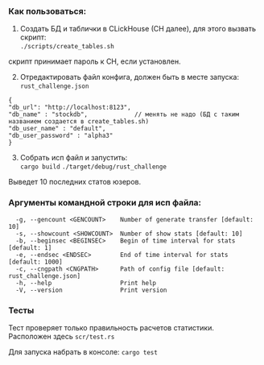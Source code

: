 
### Как пользоваться:

1. Создать БД  и таблички в CLickHouse (CH далее), для этого вызвать скрипт:  
`./scripts/create_tables.sh`  

скрипт принимает пароль к CH, если установлен.

2. Отредактировать файл конфига, должен быть в месте запуска:  
`rust_challenge.json`
```
{
"db_url": "http://localhost:8123",
"db_name" : "stockdb",             // менять не надо (БД с таким названием создается в create_tables.sh) 
"db_user_name" : "default",
"db_user_password" : "alpha3"
}
```

3. Собрать исп файл и запустить:  
`cargo build`
`./target/debug/rust_challenge`

Выведет 10 последних статов юзеров.

### Аргументы командной строки для исп файла:

```
  -g, --gencount <GENCOUNT>    Number of generate transfer [default: 10]
  -s, --showcount <SHOWCOUNT>  Number of show stats [default: 10]
  -b, --beginsec <BEGINSEC>    Begin of time interval for stats [default: 1]
  -e, --endsec <ENDSEC>        End of time interval for stats [default: 1000]
  -c, --cngpath <CNGPATH>      Path of config file [default: rust_challenge.json]
  -h, --help                   Print help
  -V, --version                Print version
```

### Тесты

Тест проверяет только правильность расчетов статистики.  
Расположен здесь `scr/test.rs`

Для запуска набрать в консоле:
`cargo test`





